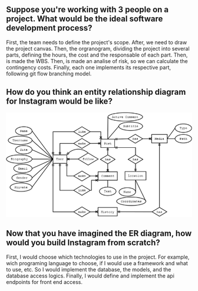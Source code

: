 ## Suppose you're working with 3 people on a project. What would be the ideal software development process?
First, the team needs to define the project's scope. After, we need to draw the project canvas. Then, the orgranogram, dividing the project into several parts, defining the hours, the cost and the responsable of each part. Then, is made the WBS. Then, is made an analise of risk, so we can calculate the contingency costs. Finally, each one implements its respective part, following git flow branching model.
## How do you think an entity relationship diagram for Instagram would be like?

![Diagram](https://github.com/joaoeduardo/interview/blob/master/backend/diagram.png)
## Now that you have imagined the ER diagram, how would you build Instagram from scratch?

First, I would choose which technologies to use in the project. For example, wich programing language to choose, if I would use a framework and what to use, etc. So I would implement the database, the models, and the database access logics. Finally, I would define and implement the api endpoints for front end access.